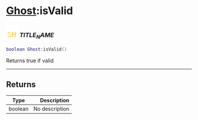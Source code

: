# [Ghost](../ghost/README.md):isValid

### <img src="../../.gitbook/assets/shared.png" width="32" height="32" /> $TITLE_NAME$

```lua
boolean Ghost:isValid()
```

Returns true if valid<br>

-----------------
## Returns

| Type   | Description |
| ------ | ----------: |
| boolean | No description |

